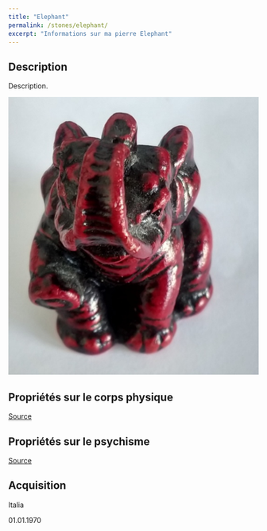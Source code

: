 ```yaml
---
title: "Elephant"
permalink: /stones/elephant/
excerpt: "Informations sur ma pierre Elephant"
---
```


## Description
Description.

![Elephant](/images/stones/Elephant_Italia_2018.jpg "Elephant")

## Propriétés sur le corps physique


[Source](https://)


## Propriétés sur le psychisme


[Source](https://)

## Acquisition
Italia

01.01.1970
